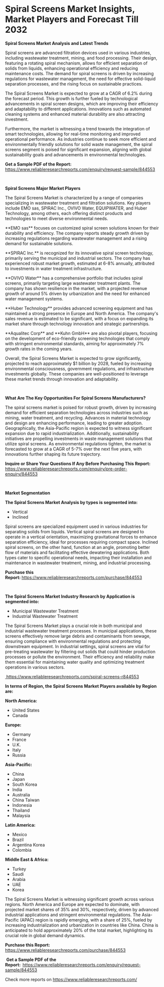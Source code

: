 <p><h1>Spiral Screens Market Insights, Market Players and Forecast Till 2032</h1></p><p><strong>Spiral Screens Market Analysis and Latest Trends</strong></p>
<p><p>Spiral screens are advanced filtration devices used in various industries, including wastewater treatment, mining, and food processing. Their design, featuring a rotating spiral mechanism, allows for efficient separation of solids from liquids, enhancing operational efficiency and reducing maintenance costs. The demand for spiral screens is driven by increasing regulations for wastewater management, the need for effective solid-liquid separation processes, and the rising focus on sustainable practices.</p><p>The Spiral Screens Market is expected to grow at a CAGR of 6.2% during the forecast period. This growth is further fueled by technological advancements in spiral screen designs, which are improving their efficiency and adaptability to different applications. Innovations such as automated cleaning systems and enhanced material durability are also attracting investment. </p><p>Furthermore, the market is witnessing a trend towards the integration of smart technologies, allowing for real-time monitoring and improved operational performance. As industries continue to seek more efficient and environmentally friendly solutions for solid waste management, the spiral screens segment is poised for significant expansion, aligning with global sustainability goals and advancements in environmental technologies.</p></p>
<p><strong>Get a Sample PDF of the Report:&nbsp;</strong> <a href="https://www.reliableresearchreports.com/enquiry/request-sample/844553?utm_campaign=2626&utm_medium=2&utm_source=Github&utm_content=ia&utm_term=21022025&utm_id=spiral-screens">https://www.reliableresearchreports.com/enquiry/request-sample/844553</a></p>
<p>&nbsp;</p>
<p><strong>Spiral Screens Major Market Players</strong></p>
<p><p>The Spiral Screens Market is characterized by a range of companies specializing in wastewater treatment and filtration solutions. Key players include EMO sas, SPIRAC Inc., OVIVO Water, EQUIPWATER, and Huber Technology, among others, each offering distinct products and technologies to meet diverse environmental needs.</p><p>**EMO sas** focuses on customized spiral screen solutions known for their durability and efficiency. The company reports steady growth driven by increasing regulations regarding wastewater management and a rising demand for sustainable solutions.</p><p>**SPIRAC Inc.** is recognized for its innovative spiral screen technology, primarily serving the municipal and industrial sectors. The company has experienced robust market growth, estimated at 6-8% annually, attributed to investments in water treatment infrastructure.</p><p>**OVIVO Water** has a comprehensive portfolio that includes spiral screens, primarily targeting large wastewater treatment plants. The company has shown resilience in the market, with a projected revenue growth of around 5% driven by urbanization and the need for enhanced water management systems.</p><p>**Huber Technology** provides advanced screening equipment and has maintained a strong presence in Europe and North America. The company's sales revenue is estimated to be significant, with a focus on expanding its market share through technology innovation and strategic partnerships.</p><p>**Aqualitec Corp** and **Kuhn GmbH** are also pivotal players, focusing on the development of eco-friendly screening technologies that comply with stringent environmental standards, aiming for approximately 7% growth rates in the coming years.</p><p>Overall, the Spiral Screens Market is expected to grow significantly, projected to reach approximately $1 billion by 2028, fueled by increasing environmental consciousness, government regulations, and infrastructure investments globally. These companies are well-positioned to leverage these market trends through innovation and adaptability.</p></p>
<p>&nbsp;</p>
<p><strong>What Are The Key Opportunities For Spiral Screens Manufacturers?</strong></p>
<p><p>The spiral screens market is poised for robust growth, driven by increasing demand for efficient separation technologies across industries such as mining, water treatment, and recycling. Advances in material technology and design are enhancing performance, leading to greater adoption. Geographically, the Asia-Pacific region is expected to witness significant expansion due to rapid industrialization. Additionally, sustainability initiatives are propelling investments in waste management solutions that utilize spiral screens. As environmental regulations tighten, the market is forecasted to grow at a CAGR of 5-7% over the next five years, with innovations further shaping its future trajectory.</p></p>
<p><strong>Inquire or Share Your Questions If Any Before Purchasing This Report:</strong> <a href="https://www.reliableresearchreports.com/enquiry/pre-order-enquiry/844553?utm_campaign=2626&utm_medium=2&utm_source=Github&utm_content=ia&utm_term=21022025&utm_id=spiral-screens">https://www.reliableresearchreports.com/enquiry/pre-order-enquiry/844553</a></p>
<p>&nbsp;</p>
<p><strong>Market Segmentation</strong></p>
<p><strong>The Spiral Screens Market Analysis by types is segmented into:</strong></p>
<p><ul><li>Vertical</li><li>Inclined</li></ul></p>
<p><p>Spiral screens are specialized equipment used in various industries for separating solids from liquids. Vertical spiral screens are designed to operate in a vertical orientation, maximizing gravitational forces to enhance separation efficiency, ideal for processes requiring compact space. Inclined spiral screens, on the other hand, function at an angle, promoting better flow of materials and facilitating effective dewatering applications. Both types cater to specific operational needs, impacting their installation and maintenance in wastewater treatment, mining, and industrial processing.</p></p>
<p><strong>Purchase this Report:&nbsp;</strong><a href="https://www.reliableresearchreports.com/purchase/844553?utm_campaign=2626&utm_medium=2&utm_source=Github&utm_content=ia&utm_term=21022025&utm_id=spiral-screens">https://www.reliableresearchreports.com/purchase/844553</a></p>
<p>&nbsp;</p>
<p><strong>The Spiral Screens Market Industry Research by Application is segmented into:</strong></p>
<p><ul><li>Municipal Wastewater Treatment</li><li>Industrial Wastewater Treatment</li></ul></p>
<p><p>The Spiral Screens Market plays a crucial role in both municipal and industrial wastewater treatment processes. In municipal applications, these screens effectively remove large debris and contaminants from sewage, ensuring compliance with environmental regulations and protecting downstream equipment. In industrial settings, spiral screens are vital for pre-treating wastewater by filtering out solids that could hinder production processes or pollute the environment. Their efficiency and reliability make them essential for maintaining water quality and optimizing treatment operations in various sectors.</p></p>
<p><a href="https://www.reliableresearchreports.com/spiral-screens-r844553?utm_campaign=2626&utm_medium=2&utm_source=Github&utm_content=ia&utm_term=21022025&utm_id=spiral-screens">&nbsp;https://www.reliableresearchreports.com/spiral-screens-r844553</a></p>
<p><strong>In terms of Region, the Spiral Screens Market Players available by Region are:</strong></p>
<p>
    <p> <strong> North America: </strong>
        <ul>
            <li>United States</li>
            <li>Canada</li>
        </ul>
        </p> 
    <p> <strong> Europe: </strong>
        <ul>
            <li>Germany</li>
            <li>France</li>
            <li>U.K.</li>
            <li>Italy</li>
            <li>Russia</li>
        </ul>
        </p> 
    <p> <strong> Asia-Pacific: </strong>
        <ul>
            <li>China</li>
            <li>Japan</li>
            <li>South Korea</li>
            <li>India</li>
            <li>Australia</li>
            <li>China Taiwan</li>
            <li>Indonesia</li>
            <li>Thailand</li>
            <li>Malaysia</li>
        </ul>
        </p> 
    <p> <strong> Latin America: </strong>
        <ul>
            <li>Mexico</li>
            <li>Brazil</li>
            <li>Argentina Korea</li>
            <li>Colombia</li>
        </ul>
        </p> 
    <p> <strong> Middle East & Africa: </strong>
        <ul>
            <li>Turkey</li>
            <li>Saudi</li>
            <li>Arabia</li>
            <li>UAE</li>
            <li>Korea</li>
        </ul>
    </p>
    </p>
<p><p>The Spiral Screens Market is witnessing significant growth across various regions. North America and Europe are expected to dominate, with projected market shares of 35% and 30%, respectively, driven by advanced industrial applications and stringent environmental regulations. The Asia-Pacific (APAC) region is rapidly emerging, with a share of 25%, fueled by increasing industrialization and urbanization in countries like China. China is anticipated to hold approximately 20% of the total market, highlighting its crucial role in global demand dynamics.</p></p>
<p><strong>Purchase this Report: </strong><a href="https://www.reliableresearchreports.com/purchase/844553?utm_campaign=2626&utm_medium=2&utm_source=Github&utm_content=ia&utm_term=21022025&utm_id=spiral-screens">https://www.reliableresearchreports.com/purchase/844553</a></p>
<p>&nbsp;<strong>Get a Sample PDF of the Report:&nbsp;&nbsp;</strong><a href="https://www.reliableresearchreports.com/enquiry/request-sample/844553?utm_campaign=2626&utm_medium=2&utm_source=Github&utm_content=ia&utm_term=21022025&utm_id=spiral-screens">https://www.reliableresearchreports.com/enquiry/request-sample/844553</a></p>
<p><strong></strong></p>
<p>Check more reports on <a href="https://www.reliableresearchreports.com/?utm_campaign=2626&utm_medium=2&utm_source=Github&utm_content=ia&utm_term=21022025&utm_id=spiral-screens">https://www.reliableresearchreports.com/</a></p>